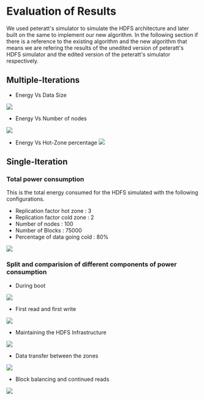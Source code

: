 Evaluation of Results
=====================

We used peteratt's simulator to simulate the HDFS architecture and later built on the same to implement our new algorithm. In the following section if there is a reference to the existing algorithm and the new algorithm that means we are refering the results of the unedited version of peteratt's HDFS simulator and the edited version of the peteratt's simulator respectively. 

Multiple-Iterations
-------------------
- Energy Vs Data Size

![](../Presentations/Data-Reports/Multiple-Iterations/output_6_0.png)

- Energy Vs Number of nodes

![](../Presentations/Data-Reports/Multiple-Iterations/output_13_0.png)

- Energy Vs Hot-Zone percentage
![](../Presentations/Data-Reports/Multiple-Iterations/output_16_0.png)



Single-Iteration
-----------------

### Total power consumption

This is the total energy consumed for the HDFS simulated with the following configurations.  
- Replication factor hot zone : 3  
- Replication factor cold zone : 2  
- Number of nodes : 100  
- Number of Blocks : 75000  
- Percentage of data going cold : 80%

![](../Presentations/Data-Reports/Single-Iteration/Total-Power-Consumtion.png)

### Split and comparision of different components of power consumption

- During boot

![](../Presentations/Data-Reports/Single-Iteration/output_7_0.png)

- First read and first write

![](../Presentations/Data-Reports/Single-Iteration/output_8_0.png)

- Maintaining the HDFS Infrastructure

![](../Presentations/Data-Reports/Single-Iteration/output_9_0.png)

- Data transfer between the zones

![](../Presentations/Data-Reports/Single-Iteration/output_10_0.png)

- Block balancing and continued reads

![](../Presentations/Data-Reports/Single-Iteration/output_11_0.png)

